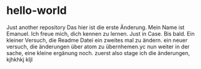 # hello-world
Just another repository
Das hier ist die erste Änderung.
Mein Name ist Emanuel. Ich freue mich, dich kennen zu lernen.
Just in Case.
Bis bald.
Ein kleiner Versuch, die Readme Datei ein zweites mal zu ändern.
ein neuer versuch, die änderungen über atom zu übernhemen.yc
nun weiter in der sache, eine kleine ergänung noch. zuerst also stage ich die änderungen,
kjhkhkj
kljl

